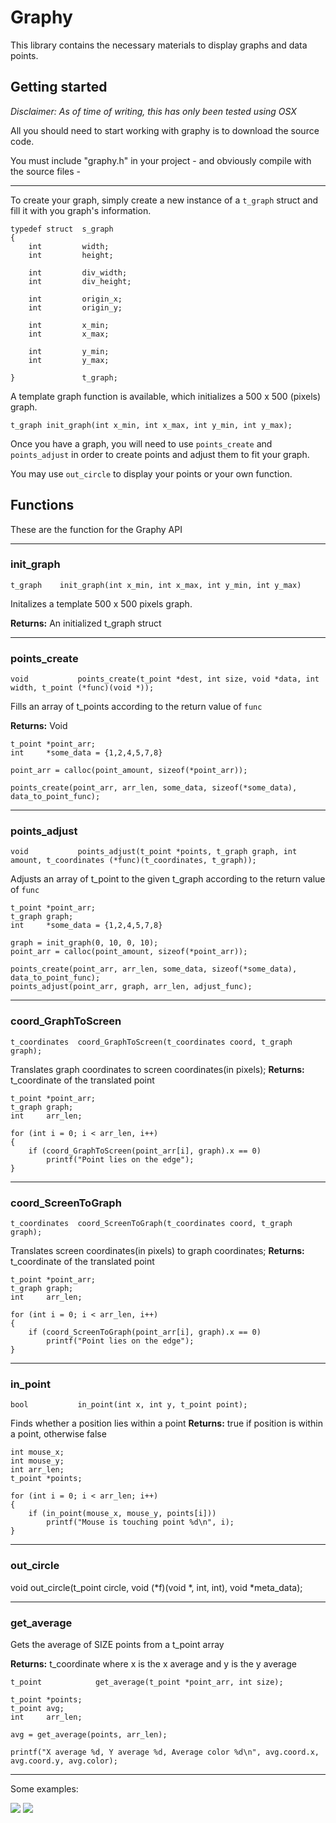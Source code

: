 # Graphy

This library contains the necessary materials to display graphs and data points.

## Getting started

*Disclaimer: As of time of writing, this has only been tested using OSX*

All you should need to start working with graphy is to download the source code.

You must include "graphy.h" in your project - and obviously compile with the source files -

---

To create your graph, simply create a new instance of a `t_graph` struct and fill it with you graph's information.

```
typedef struct	s_graph
{
	int			width;
	int			height;

	int			div_width;
	int			div_height;

	int			origin_x;
	int			origin_y;

	int			x_min;
	int			x_max;

	int			y_min;
	int			y_max;

}				t_graph;
```

A template graph function is available, which initializes a 500 x 500 (pixels) graph.

```
t_graph	init_graph(int x_min, int x_max, int y_min, int y_max);
```

Once you have a graph, you will need to  use `points_create` and `points_adjust` in order to create points and adjust them to fit your graph.

You may use `out_circle` to display your points or your own function.

## Functions

These are the function for the Graphy API

---

### init_graph

`t_graph	init_graph(int x_min, int x_max, int y_min, int y_max)`

Initalizes a template 500 x 500 pixels graph.

**Returns:** An initialized t_graph struct

---
### points_create

`void			points_create(t_point *dest, int size, void *data, int width, t_point (*func)(void *));`

Fills an array of t_points according to the return value of `func`

**Returns:** Void

```
t_point *point_arr;
int		*some_data = {1,2,4,5,7,8}

point_arr = calloc(point_amount, sizeof(*point_arr));

points_create(point_arr, arr_len, some_data, sizeof(*some_data), data_to_point_func);
```

---
### points_adjust

`void			points_adjust(t_point *points, t_graph graph, int amount, t_coordinates (*func)(t_coordinates, t_graph));`

Adjusts an array of t_point to the given t_graph according to the return value of `func`

```
t_point *point_arr;
t_graph graph;
int		*some_data = {1,2,4,5,7,8}

graph = init_graph(0, 10, 0, 10);
point_arr = calloc(point_amount, sizeof(*point_arr));

points_create(point_arr, arr_len, some_data, sizeof(*some_data), data_to_point_func);
points_adjust(point_arr, graph, arr_len, adjust_func);
```


---
### coord_GraphToScreen

`t_coordinates	coord_GraphToScreen(t_coordinates coord, t_graph graph);`

Translates graph coordinates to screen coordinates(in pixels);
**Returns:** t_coordinate of the translated point

```
t_point *point_arr;
t_graph	graph;
int		arr_len;

for (int i = 0; i < arr_len, i++)
{
	if (coord_GraphToScreen(point_arr[i], graph).x == 0)
		printf("Point lies on the edge");
}
```

---

### coord_ScreenToGraph

`t_coordinates	coord_ScreenToGraph(t_coordinates coord, t_graph graph);`

Translates screen coordinates(in pixels) to graph coordinates;
**Returns:** t_coordinate of the translated point

```
t_point *point_arr;
t_graph	graph;
int		arr_len;

for (int i = 0; i < arr_len, i++)
{
	if (coord_ScreenToGraph(point_arr[i], graph).x == 0)
		printf("Point lies on the edge");
}
```

---
### in_point

`bool			in_point(int x, int y, t_point point);`

Finds whether a position lies within a point
**Returns:** true if position is within a point, otherwise false

```
int mouse_x;
int mouse_y;
int arr_len;
t_point *points;

for (int i = 0; i < arr_len; i++)
{
	if (in_point(mouse_x, mouse_y, points[i]))
		printf("Mouse is touching point %d\n", i);
}
```

---
### out_circle


void			out_circle(t_point circle, void (*f)(void *, int, int), void *meta_data);

---
### get_average

Gets the average of SIZE points from a t_point array

**Returns:** t_coordinate where x is the x average and y is the y average

`t_point			get_average(t_point *point_arr, int size);`

```
t_point *points;
t_point	avg;
int 	arr_len;

avg = get_average(points, arr_len);

printf("X average %d, Y average %d, Average color %d\n", avg.coord.x, avg.coord.y, avg.color);
```

---

Some examples:



![](Ressources/Demo1.png)
![](Ressources/Demo2.png)